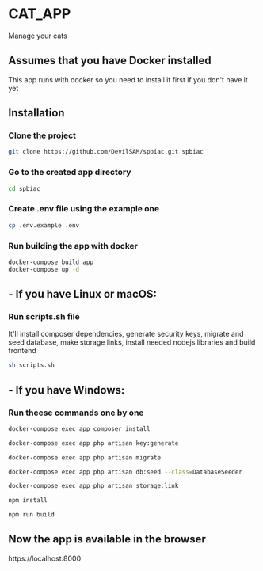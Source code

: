 # CAT_APP

Manage your cats 

## Assumes that you have Docker installed
This app runs with docker so you need to install it first if you don't have it yet

## Installation

### Clone the project
```bash
git clone https://github.com/DevilSAM/spbiac.git spbiac
```

### Go to the created app directory
```bash
cd spbiac
```

### Create .env file using the example one

```bash
cp .env.example .env
```

### Run building the app with docker
```bash
docker-compose build app
docker-compose up -d
```



## - If you have Linux or macOS:
### Run scripts.sh file
It'll install composer dependencies, generate security keys, migrate and seed database, make storage links, install needed nodejs libraries and build frontend
```bash
sh scripts.sh
```


## - If you have Windows:
### Run theese commands one by one

```bash
docker-compose exec app composer install
```

```bash
docker-compose exec app php artisan key:generate
```

```bash
docker-compose exec app php artisan migrate
```

```bash
docker-compose exec app php artisan db:seed --class=DatabaseSeeder
```

```bash
docker-compose exec app php artisan storage:link
```

```bash
npm install
```

```bash
npm run build
```




## Now the app is available in the browser
https://localhost:8000
